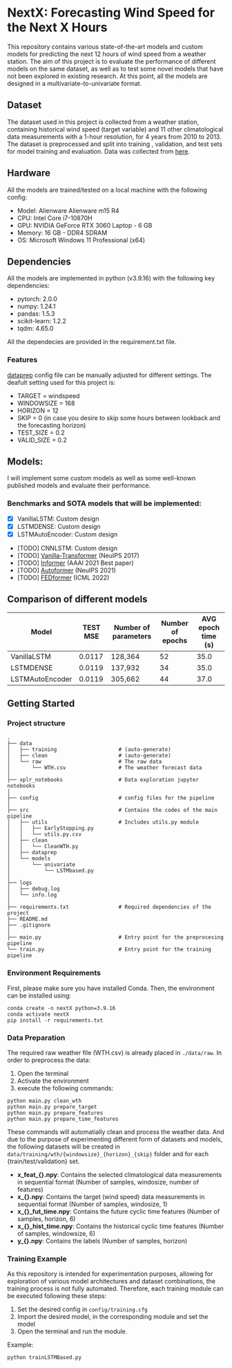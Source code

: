 # NextX: Forecasting Wind Speed for the Next X Hours

This repository contains various state-of-the-art models and custom models for predicting the next 12 hours of wind speed from a weather station. The aim of this project is to evaluate the performance of different models on the same dataset, as well as to test some novel models that have not been explored in existing research. At this point, all the models are designed in a multivariate-to-univariate format.

##  Dataset
The dataset used in this project is collected from a weather station, containing historical wind speed (target variable) and 11 other climatological data measurements with a 1-hour resolution, for 4 years from 2010 to 2013. The dataset is preprocessed and split into training , validation, and test sets for model training and evaluation. Data was collected from [here](https://www.ncei.noaa.gov/data/local-climatological-data/).

##  Hardware
All the models are trained/tested on a local machine with the following config:
- Model: Alienware Alienware m15 R4
- CPU: Intel Core i7-10870H
- GPU: NVIDIA GeForce RTX 3060 Laptop - 6 GB
- Memory: 16 GB - DDR4 SDRAM
- OS: Microsoft Windows 11 Professional (x64)

## Dependencies
All the models are implemented in python (v3.9.16) with the following key dependencies:

- pytorch: 2.0.0
- numpy: 1.24.1
- pandas: 1.5.3
- scikit-learn: 1.2.2
- tqdm: 4.65.0

All the dependecies are provided in the requirement.txt file.

### Features
[dataprep](www.TODO.com) config file can be manually adjusted for different settings. The deafult setting used for this project is:
- TARGET =  windspeed
- WINDOWSIZE = 168
- HORIZON = 12
- SKIP = 0 (in case you desire to skip some hours between lookback and the forecasting horizon)
- TEST_SIZE = 0.2
- VALID_SIZE = 0.2

## Models:
I will implement some custom models as well as some well-known published models and evaluate their performance.

### Benchmarks and SOTA models that will be implemented:
- [x] VanillaLSTM: Custom design
- [x] LSTMDENSE: Custom design
- [x] LSTMAutoEncoder: Custom design
- [TODO] CNNLSTM: Custom design
- [TODO] [Vanilla-Transformer](https://arxiv.org/abs/1706.03762) (NeuIPS 2017)
- [TODO] [Informer](https://arxiv.org/abs/2012.07436) (AAAI 2021 Best paper)
- [TODO] [Autoformer](https://arxiv.org/abs/2106.13008) (NeuIPS 2021)
- [TODO] [FEDformer](https://arxiv.org/abs/2201.12740) (ICML 2022)

## Comparison of different models
<!-- We provide all experiment script files in `./scripts`: -->
| Model          | TEST MSE            | Number of parameters   | Number of epochs        | AVG epoch time (s)     |
| ---------------| --------------------| -----------------------| ------------------------| -----------------------|
| VanillaLSTM    | 0.0117              |128,364                 | 52                      | 35.0                   |
| LSTMDENSE      | 0.0119              |137,932                 | 34                      | 35.0                   |
| LSTMAutoEncoder| 0.0119              |305,662                 | 44                      | 37.0                   |

## Getting Started

### Project structure

```
.
├── data
│   ├── training                    # (auto-generate)
│   ├── clean                       # (auto-generate)
│   └── raw                         # The raw data
│       └── WTH.csv                 # The weather forecast data
│
├── xplr_notebooks                  # Data exploration jupyter notebooks
│
├── config                          # config files for the pipeline
│
├── src                             # Contains the codes of the main pipeline
│   ├── utils                       # Includes utils.py module
│   │   ├── EarlyStopping.py
│   │   └── utils.py.csv
│   ├── clean
│   │   └── CleanWTH.py
│   ├── dataprep
│   └── models
│       └── univariate
│           └── LSTMbased.py
│
├── logs                    
│   ├── debug.log               
│   └── info.log
│
├── requirements.txt                # Required dependencies of the project
├── README.md
├── .gitignore
│
├── main.py                         # Entry point for the preprocesing pipeline
└── train.py                        # Entry point for the training pipeline
```
### Environment Requirements

First, please make sure you have installed Conda. Then, the environment can be installed using:
```
conda create -n nextX python=3.9.16
conda activate nextX
pip install -r requirements.txt
```

### Data Preparation

The required raw weather file (WTH.csv) is already placed in `./data/raw`.
In order to preprocess the data:
1. Open the terminal
2. Activate the environment
3. execute the following commands:
```
python main.py clean_wth                
python main.py prepare_target           
python main.py prepare_features
python main.py prepare_time_features
```

These commands will automatially clean and process the weather data. And due to the purpose of experimenting different form of datasets and models, the following datasets will be created in `data/training/wth/{windowsize}_{horizon}_{skip}` folder and for each {train/test/validation} set.
- **x_feat_{}.npy**: Contains the  selected climatological data measurements in sequential format (Number of samples, windosize, number of features)
- **x_{}.npy**: Contains the target (wind speed) data measurements in sequential format (Number of samples, windosize, 1)
- **x_{}_fut_time.npy**: Contains the future cyclic time features (Number of samples, horizon, 6)
- **x_{}_hist_time.npy**: Contains the historical cyclic time features (Number of samples, windowsize, 6)
- **y_{}.npy**: Contains the labels (Number of samples, horizon)

### Training Example
As this repository is intended for experimentation purposes, allowing for exploration of various model architectures and dataset combinations, the training process is not fully automated. Therefore, each training module can be executed following these steps:

1. Set the desired config in `config/training.cfg`
2. Import the desired model, in the corresponding module and set the model
3. Open the terminal and run the module. 

Example:
```
python trainLSTMBased.py
```







